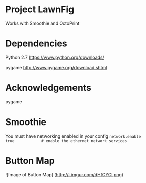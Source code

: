 # Project LawnFig
Works with Smoothie and OctoPrint

# Dependencies
Python 2.7
https://www.python.org/downloads/

pygame
http://www.pygame.org/download.shtml

# Acknowledgements

pygame

# Smoothie
You must have networking enabled in your config
```network.enable                               true            # enable the ethernet network services```

# Button Map
![Image of Button Map]
(http://i.imgur.com/dHfCYCl.png)
